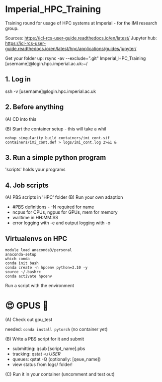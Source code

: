# Imperial_HPC_Training
Training round for usage of HPC systems at Imperial - for the IMI research group.

Sources:
https://icl-rcs-user-guide.readthedocs.io/en/latest/
Jupyter hub: https://icl-rcs-user-guide.readthedocs.io/en/latest/hpc/applications/guides/jupyter/

Get your folder up:
rsync -av --exclude=".git" Imperial_HPC_Training [username]@login.hpc.imperial.ac.uk:~/

## 1. Log in
ssh -v [username]@login.hpc.imperial.ac.uk

## 2. Before anything

(A) CD into this

(B) Start the container setup - this will take a whil
```
nohup singularity build containers/imi_cont.sif containers/imi_cont.def > logs/imi_cont.log 2>&1 &
```

## 3. Run a simple python program
'scripts' holds your programs

## 4. Job scripts

(A) PBS scripts in 'HPC' folder
(B) Run your own adaption

- #PBS definitions - -N required for name
- ncpus for CPUs, ngpus for GPUs, mem for memory
- walltime in HH:MM:SS
- error logging with -e and output logging with -o

## Virtualenvs on HPC

```
module load anaconda3/personal
anaconda-setup
which conda
conda init bash
conda create -n hpcenv python=3.10 -y
source ~/.bashrc
conda activate hpcenv
```

Run a script with the environment

# 😍 GPUS 🤑

(A) Check out gpu_test

needed: ```conda install pytorch```
(no container yet)

(B) Write a PBS script for it and submit

- submitting:   qsub [script_name].pbs 
- tracking:     qstat -u $USER$
- queues:       qstat -Q (optionally: [qeue_name])
- view status from logs/ folder!

(C) Run it in your container (uncomment and test out)

